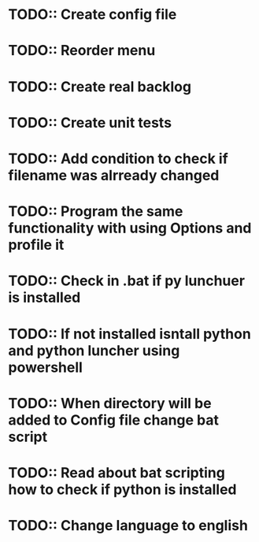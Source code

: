 # TODO:: Create config file
# TODO:: Reorder menu 
# TODO:: Create real backlog
# TODO:: Create unit tests
# TODO:: Add condition to check if filename was alrready changed
# TODO:: Program the same functionality with using Options and profile it
# TODO:: Check in .bat if py lunchuer is installed
# TODO:: If not installed isntall python and python luncher using powershell
# TODO:: When directory will be added to Config file change bat script
# TODO:: Read about bat scripting how to check if python is installed
# TODO:: Change language to english
